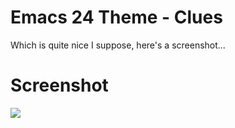 # Emacs 24 Theme - Clues

Which is quite nice I suppose, here's a screenshot...

# Screenshot 

![](https://raw.github.com/jasonm23/emacs-clues-theme/master/clues-theme.png)



